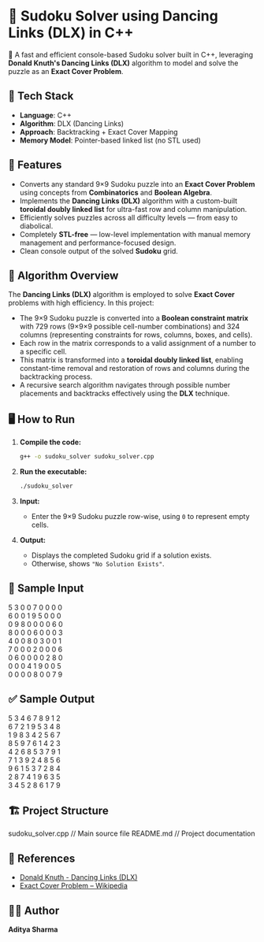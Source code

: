 # 🧩 Sudoku Solver using Dancing Links (DLX) in C++

🚀 A fast and efficient console-based Sudoku solver built in C++, leveraging **Donald Knuth's Dancing Links (DLX)** algorithm to model and solve the puzzle as an **Exact Cover Problem**.
## 🔧 Tech Stack
- **Language**: C++
- **Algorithm**: DLX (Dancing Links)
- **Approach**: Backtracking + Exact Cover Mapping
- **Memory Model**: Pointer-based linked list (no STL used)

## 📌 Features
- Converts any standard 9×9 Sudoku puzzle into an **Exact Cover Problem** using concepts from **Combinatorics** and **Boolean Algebra**.
- Implements the **Dancing Links (DLX)** algorithm with a custom-built **toroidal doubly linked list** for ultra-fast row and column manipulation.
- Efficiently solves puzzles across all difficulty levels — from easy to diabolical.
- Completely **STL-free** — low-level implementation with manual memory management and performance-focused design.
- Clean console output of the solved **Sudoku** grid.

## 🧠 Algorithm Overview

The **Dancing Links (DLX)** algorithm is employed to solve **Exact Cover** problems with high efficiency. In this project:

- The 9×9 Sudoku puzzle is converted into a **Boolean constraint matrix** with 729 rows (9×9×9 possible cell-number combinations) and 324 columns (representing constraints for rows, columns, boxes, and cells).
- Each row in the matrix corresponds to a valid assignment of a number to a specific cell.
- This matrix is transformed into a **toroidal doubly linked list**, enabling constant-time removal and restoration of rows and columns during the backtracking process.
- A recursive search algorithm navigates through possible number placements and backtracks effectively using the **DLX** technique.

## 🖥️ How to Run

1. **Compile the code:**
   ```bash
   g++ -o sudoku_solver sudoku_solver.cpp
   ```

2. **Run the executable:**
   ```bash
   ./sudoku_solver
   ```

3. **Input:**
   * Enter the 9×9 Sudoku puzzle row-wise, using `0` to represent empty cells.

4. **Output:**
   * Displays the completed Sudoku grid if a solution exists.
   * Otherwise, shows `"No Solution Exists"`.

## 📂 Sample Input
5 3 0 0 7 0 0 0 0  
6 0 0 1 9 5 0 0 0  
0 9 8 0 0 0 0 6 0  
8 0 0 0 6 0 0 0 3  
4 0 0 8 0 3 0 0 1  
7 0 0 0 2 0 0 0 6  
0 6 0 0 0 0 2 8 0  
0 0 0 4 1 9 0 0 5  
0 0 0 0 8 0 0 7 9  

## ✅ Sample Output

5 3 4 6 7 8 9 1 2  
6 7 2 1 9 5 3 4 8  
1 9 8 3 4 2 5 6 7  
8 5 9 7 6 1 4 2 3  
4 2 6 8 5 3 7 9 1  
7 1 3 9 2 4 8 5 6  
9 6 1 5 3 7 2 8 4  
2 8 7 4 1 9 6 3 5  
3 4 5 2 8 6 1 7 9


## 🏗️ Project Structure
sudoku_solver.cpp      // Main source file
README.md              // Project documentation

## 📘 References

* [Donald Knuth - Dancing Links (DLX)](https://arxiv.org/pdf/cs/0011047.pdf)
* [Exact Cover Problem – Wikipedia](https://en.wikipedia.org/wiki/Exact_cover)

## 🙋‍♂️ Author

**Aditya Sharma**
